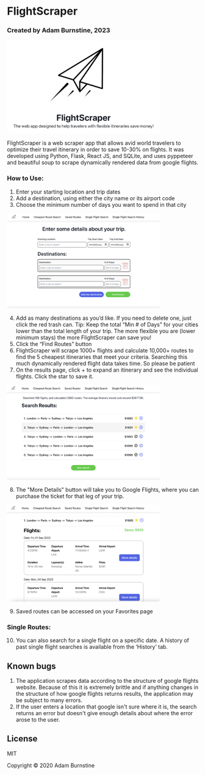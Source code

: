 # FlightScraper
### Created by Adam Burnstine, 2023

<img src="./assets/Flight-Scraper-Home.png" width="400px"/>

FlightScraper is a web scraper app that allows avid world travelers to optimize their travel itinerary in order to save 10-30% on flights. It was developed using Python, Flask, React JS, and SQLite, and uses pyppeteer and beautiful soup to scrape dynamically rendered data from google flights.
 
### How to Use:
1. Enter your starting location and trip dates
2. Add a destination, using either the city name or its airport code
3. Choose the minimum number of days you want to spend in that city

<img src="./assets/Cheapest-Route-Form.png" width="400px" />

4. Add as many destinations as you’d like. If you need to delete one, just click the red trash can.
Tip: Keep the total “Min # of Days” for your cities lower than the total length of your trip. The more flexible you are (lower minimum stays) the more FlightScraper can save you!
5. Click the “Find Routes” button
6. FlightScraper will scrape 1000+ flights and calculate 10,000+ routes to find the 5 cheapest itineraries that meet your criteria. Searching this much dynamically rendered flight data takes time. So please be patient
7. On the results page, click + to expand an itinerary and see the individual flights. Click the star to save it.

<img src="./assets/Cheapest-Route-Results.png" width="400px" />

8. The "More Details" button will take you to Google Flights, where you can purchase the ticket for that leg of your trip.

<img src="./assets/Cheapest-Route-Results-Expanded.png" width="400px" />

9. Saved routes can be accessed on your Favorites page

### Single Routes: 
10. You can also search for a single flight on a specific date. A history of past single flight searches is available from the ‘History’ tab.

## Known bugs

1. The application scrapes data according to the structure of google flights website. Because of this it is extremely brittle and if anything changes in the structure of how google flights returns results, the application may be subject to many errors.
2. If the user enters a location that google isn't sure where it is, the search returns an error but doesn't give enough details about where the error arose to the user.


## License
MIT

Copyright © 2020 Adam Burnstine 